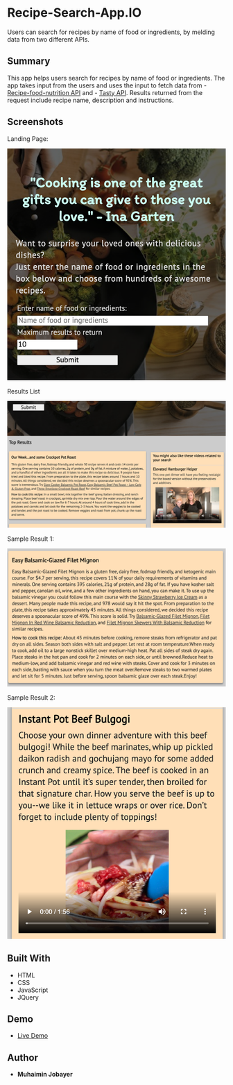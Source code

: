 
# Recipe-Search-App.IO

Users can search for recipes by name of food or ingredients, by melding data from two different APIs.

## Summary

This app helps users search for recipes by name of food or ingredients. The app takes input from the users and uses the input to fetch data from - [Recipe-food-nutrition API](https://rapidapi.com/spoonacular/api/recipe-food-nutrition/pricing) and - [Tasty API](https://rapidapi.com/apidojo/api/tasty). Results returned from the request include recipe name, description and instructions.

## Screenshots
Landing Page:

![landing page](screenshots/start-page.png)

Results List

![about](screenshots/results-list.png)

Sample Result 1:

![library](screenshots/sample-result-1.png)

Sample Result 2:

![recommendations](screenshots/sample-result-2.png)


## Built With

* HTML
* CSS
* JavaScript
* JQuery

## Demo

- [Live Demo](https://mmj05.github.io/recipe-search-app/)

## Author

* **Muhaimin Jobayer**